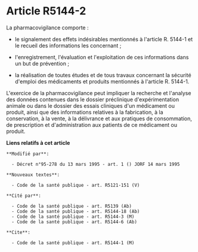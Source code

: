 # Article R5144-2

La pharmacovigilance comporte :

- le signalement des effets indésirables mentionnés à l'article R. 5144-1 et le recueil des informations les concernant ;

- l'enregistrement, l'évaluation et l'exploitation de ces informations dans un but de prévention ;

- la réalisation de toutes études et de tous travaux concernant la sécurité d'emploi des médicaments et produits mentionnés à
l'article R. 5144-1.

L'exercice de la pharmacovigilance peut impliquer la recherche et l'analyse des données contenues dans le dossier préclinique
d'expérimentation animale ou dans le dossier des essais cliniques d'un médicament ou produit, ainsi que des informations
relatives à la fabrication, à la conservation, à la vente, à la délivrance et aux pratiques de consommation, de prescription
et d'administration aux patients de ce médicament ou produit.

**Liens relatifs à cet article**

	**Modifié par**:

	  - Décret n°95-278 du 13 mars 1995 - art. 1 () JORF 14 mars 1995

	**Nouveaux textes**:

	  - Code de la santé publique - art. R5121-151 (V)

	**Cité par**:

	  - Code de la santé publique - art. R5139 (Ab)
	  - Code de la santé publique - art. R5144-18 (Ab)
	  - Code de la santé publique - art. R5144-3 (M)
	  - Code de la santé publique - art. R5144-6 (Ab)

	**Cite**:

	  - Code de la santé publique - art. R5144-1 (M)
